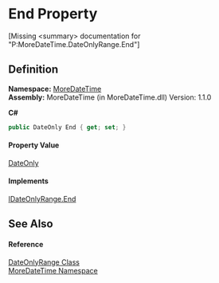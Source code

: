 # End Property


\[Missing &lt;summary&gt; documentation for "P:MoreDateTime.DateOnlyRange.End"\]



## Definition
**Namespace:** <a href="N_MoreDateTime.md">MoreDateTime</a>  
**Assembly:** MoreDateTime (in MoreDateTime.dll) Version: 1.1.0

**C#**
``` C#
public DateOnly End { get; set; }
```



#### Property Value
<a href="https://learn.microsoft.com/dotnet/api/system.dateonly" target="_blank" rel="noopener noreferrer">DateOnly</a>

#### Implements
<a href="P_MoreDateTime_Interfaces_IDateOnlyRange_End.md">IDateOnlyRange.End</a>  


## See Also


#### Reference
<a href="T_MoreDateTime_DateOnlyRange.md">DateOnlyRange Class</a>  
<a href="N_MoreDateTime.md">MoreDateTime Namespace</a>  
